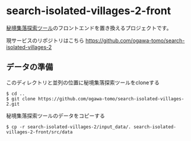 # search-isolated-villages-2-front

[秘境集落探索ツール](https://search-isolated-villages-2.herokuapp.com/)のフロントエンドを置き換えるプロジェクトです。

現サービスのリポジトリはこちら
https://github.com/ogawa-tomo/search-isolated-villages-2

## データの準備
このディレクトリと並列の位置に秘境集落探索ツールをcloneする
```
$ cd ..
$ git clone https://github.com/ogawa-tomo/search-isolated-villages-2.git
```
秘境集落探索ツールのデータをコピーする
```
$ cp -r search-isolated-villages-2/input_data/. search-isolated-villages-2-front/src/data
```
